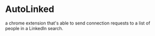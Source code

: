 # AutoLinked
a chrome extension that's able to send connection requests to a list of people in a LinkedIn search.